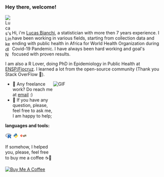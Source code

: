 ### Hey there, welcome!
<a href="[https://www.linkedin.com/in/abhisheknaiidu/](https://www.linkedin.com/in/lucas-bianchi-19730993/)">
  <img align="left" alt="Lucas's LinkedIN" width="22px" src="https://raw.githubusercontent.com/peterthehan/peterthehan/master/assets/linkedin.svg" />
</a>

<br/>
<br/>

Hi, i'm [Lucas Bianchi](https://www.lucasbianchi.com/), a statistician with more then 7 years experience. I have been working in various fields, starting from collection data and ending with public health in Africa for World Health Organization during Covid-19 Pandemic. I have always been hard working and goal's focused with proven results.

I am also a R Lover, doing PhD in Epidemiology in Public Health at [ENSP/Fiocruz](https://ensp.fiocruz.br/). I learned a lot from the open-source community (Thank you Stack OverFlow 💖).

<img align="right" alt="GIF" src="https://globalresearchsyndicate.com/wp-content/uploads/2020/12/market-growth.gif" width="350" height="300" />
  
- 💼 Any freelance work? Do reach me at [email](mailto:estatistico.bianchi@gmail.com) :)
- 💬 If you have any question, please, feel free to ask me, I am happy to help;

**languages and tools:**  

<code><img height="20" src="https://raw.githubusercontent.com/github/explore/80688e429a7d4ef2fca1e82350fe8e3517d3494d/topics/r/r.png"></code>
<code><img height="20" src="https://raw.githubusercontent.com/github/explore/80688e429a7d4ef2fca1e82350fe8e3517d3494d/topics/python/python.png"></code>
<code><img height="20" src="https://raw.githubusercontent.com/github/explore/80688e429a7d4ef2fca1e82350fe8e3517d3494d/topics/git/git.png"></code>

If somehow, I helped you, please, feel free to buy me a coffee ☕💖

<a href="https://www.buymeacoffee.com/bianchi" target="_blank"><img src="https://cdn.buymeacoffee.com/buttons/v2/default-red.png" alt="Buy Me A Coffee" width="150" ></a>


